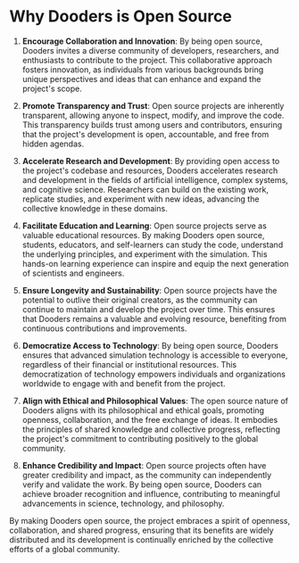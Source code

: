 # Why Dooders is Open Source

1. **Encourage Collaboration and Innovation**: By being open source, Dooders invites a diverse community of developers, researchers, and enthusiasts to contribute to the project. This collaborative approach fosters innovation, as individuals from various backgrounds bring unique perspectives and ideas that can enhance and expand the project's scope.

2. **Promote Transparency and Trust**: Open source projects are inherently transparent, allowing anyone to inspect, modify, and improve the code. This transparency builds trust among users and contributors, ensuring that the project's development is open, accountable, and free from hidden agendas.

3. **Accelerate Research and Development**: By providing open access to the project's codebase and resources, Dooders accelerates research and development in the fields of artificial intelligence, complex systems, and cognitive science. Researchers can build on the existing work, replicate studies, and experiment with new ideas, advancing the collective knowledge in these domains.

4. **Facilitate Education and Learning**: Open source projects serve as valuable educational resources. By making Dooders open source, students, educators, and self-learners can study the code, understand the underlying principles, and experiment with the simulation. This hands-on learning experience can inspire and equip the next generation of scientists and engineers.

5. **Ensure Longevity and Sustainability**: Open source projects have the potential to outlive their original creators, as the community can continue to maintain and develop the project over time. This ensures that Dooders remains a valuable and evolving resource, benefiting from continuous contributions and improvements.

6. **Democratize Access to Technology**: By being open source, Dooders ensures that advanced simulation technology is accessible to everyone, regardless of their financial or institutional resources. This democratization of technology empowers individuals and organizations worldwide to engage with and benefit from the project.

7. **Align with Ethical and Philosophical Values**: The open source nature of Dooders aligns with its philosophical and ethical goals, promoting openness, collaboration, and the free exchange of ideas. It embodies the principles of shared knowledge and collective progress, reflecting the project's commitment to contributing positively to the global community.

8. **Enhance Credibility and Impact**: Open source projects often have greater credibility and impact, as the community can independently verify and validate the work. By being open source, Dooders can achieve broader recognition and influence, contributing to meaningful advancements in science, technology, and philosophy.

By making Dooders open source, the project embraces a spirit of openness, collaboration, and shared progress, ensuring that its benefits are widely distributed and its development is continually enriched by the collective efforts of a global community.